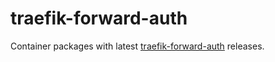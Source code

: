 # traefik-forward-auth

Container packages with latest [traefik-forward-auth](https://github.com/thomseddon/traefik-forward-auth) releases.
